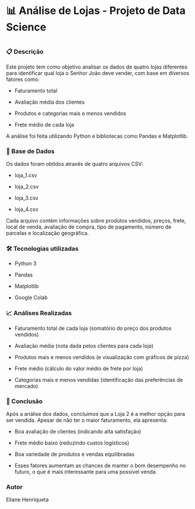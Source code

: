 # 📊 Análise de Lojas - Projeto de Data Science
#
### 📋 Descrição
Este projeto tem como objetivo analisar os dados de quatro lojas diferentes para identificar qual loja o Senhor João deve vender, com base em diversos fatores como:

* Faturamento total

* Avaliação média dos clientes

* Produtos e categorias mais e menos vendidos

* Frete médio de cada loja

A análise foi feita utilizando Python e bibliotecas como Pandas e Matplotlib.

### 📂 Base de Dados
Os dados foram obtidos através de quatro arquivos CSV:

* loja_1.csv

* loja_2.csv

* loja_3.csv

* loja_4.csv

Cada arquivo contém informações sobre produtos vendidos, preços, frete, local de venda, avaliação de compra, tipo de pagamento, número de parcelas e localização geográfica.

### 🛠️ Tecnologias utilizadas
* Python 3

* Pandas

* Matplotlib

* Google Colab

### 📈 Análises Realizadas
* Faturamento total de cada loja (somatório do preço dos produtos vendidos)

* Avaliação média (nota dada pelos clientes para cada loja)

* Produtos mais e menos vendidos (e visualização com gráficos de pizza)

* Frete médio (cálculo do valor médio de frete por loja)

* Categorias mais e menos vendidas (identificação das preferências de mercado)

### 🧠 Conclusão
Após a análise dos dados, concluímos que a Loja 2 é a melhor opção para ser vendida.
Apesar de não ter o maior faturamento, ela apresenta:

* Boa avaliação de clientes (indicando alta satisfação)

* Frete médio baixo (reduzindo custos logísticos)

* Boa variedade de produtos e vendas equilibradas

* Esses fatores aumentam as chances de manter o bom desempenho no futuro, o que é mais interessante para uma possível venda.

 
### Autor
Eliane Henriqueta
